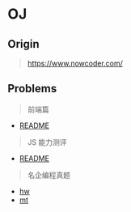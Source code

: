 # OJ

## Origin

> <https://www.nowcoder.com/>

## Problems

> 前端篇

- [README](./Level_前端篇/README.md)

> JS 能力测评

- [README](./Level_js能力评测/README.md)

> 名企编程真题

- [hw](./Level_名企编程真题/Level_hw/README.md)
- [mt](./Level_名企编程真题/Level_mt/README.md)
